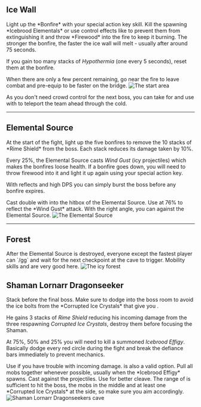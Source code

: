 ## Ice Wall <Item id="8883" text="false"/><Item id="24667" text="false"/>

<Grid>
<Column>
Light up the *Bonfire* with your special action key skill. Kill the spawning *Icebrood Elementals* or use control effects like <Control name="pull"/> to prevent them from extinguishing it and throw *Firewood* into the fire to keep it burning. The stronger the bonfire, the faster the ice wall will melt - usually after around 75 seconds.

If you gain too many stacks of *Hypothermia* (one every 5 seconds), reset them at the bonfire.

When there are only a few percent remaining, go near the fire to leave combat and pre-equip <Item id="49940"/> to be faster on the bridge.
</Column>
<Column width="6" compact>
    <Image src="fractals/snowblind/images/the_start_area.jpg" title="The start area" compact/>
</Column>
</Grid>

<Tips>
    <Tip specialization="chronomancer">As you don't need crowd control for the next boss, you can take <Skill id="10311"/> for <Boon name="quickness"/> and use <Skill id="10197"/> with <Skill id="10200"/> to teleport the team ahead through the cold.</Tip>
</Tips>

---
 
## <Boss/> Elemental Source <Item id="8885" text="false"/><Item id="24661" text="false"/>

<Grid>
<Column>
At the start of the fight, light up the five bonfires to remove the 10 stacks of *Rime Shield* from the boss. Each stack reduces its damage taken by 10%.

Every 25%, the Elemental Source casts *Wind Gust* (icy projectiles) which makes the bonfires loose health. If a bonfire goes down, you will need to throw firewood into it and light it up again using your special action key.

With reflects and high DPS you can simply burst the boss before any bonfire expires.
</Column>

<Column>
<Tips>
    <Tip specialization="chronomancer">Cast double <Skill id="10302"/> with <Skill id="29830"/> into the hitbox of the Elemental Source.</Tip>
    <Tip specialization="spellbreaker">Use <Skill id="45333"/> at 76% to reflect the *Wind Gust* attack.</Tip>
    <Tip specialization="elementalist">With the right angle, you can <Skill id="5697"/> against the Elemental Source.</Tip>
</Tips>
</Column>
</Grid>

<Image src="fractals/snowblind/images/the_elemental_source.jpg" title="The Elemental Source"/>

---

## Forest <Item id="8883" text="false"/><Item id="24667" text="false"/>

<Grid>
<Column>
After the Elemental Source is destroyed, everyone except the fastest player can `/gg` and wait for the next checkpoint at the cave to trigger. Mobility skills and <Item id="49940"/> are very good here.
</Column>
<Column width="5" compact>
    <Image src="fractals/snowblind/images/the_icy_forest.jpg" title="The icy forest" compact/>
</Column>
</Grid>

## <Boss red/> Shaman Lornarr Dragonseeker <Item id="8883" text="false"/><Item id="24667" text="false"/>

<Grid>
<Column>
Stack <Boon name="might"/> before the final boss. Make sure to dodge into the boss room to avoid the ice bolts from the *Corrupted Ice Crystals* that give you <Condition name="chilled"/>.

He gains 3 stacks of *Rime Shield* reducing his incoming damage from the three respawning *Corrupted Ice Crystals*, destroy them before focusing the Shaman.

At 75%, 50% and 25% you will need to kill a summoned *Icebrood Effigy*. Basically dodge every red circle during the fight and break the defiance bars immediately to prevent mechanics.
</Column>

<Column>
<Tips>
    <Tip specialization="chronomancer">Use <Skill id="29526"/> if you have trouble with incoming damage. <Skill id="10302"/> is also a valid option.    
        Pull all mobs together <Skill id="10363"/> whenever possible, usually when the *Icebrood Effigy* spawns.</Tip>
    <Tip specialization="druid">Cast <Skill id="31496"/> against the projectiles.</Tip>
    <Tip specialization="elementalist"> Use <Skill id="22572"/> for better cleave. The range of <Skill id="22572"/> is sufficient to hit the boss, the  mobs in the middle and at least one *Corrupted Ice Crystals* at the side, so make sure you aim accordingly.</Tip>
</Tips>
</Column>
</Grid>

<Image src="fractals/snowblind/images/shaman_lornarr_dragonseeker.jpg" title="Shaman Lornarr Dragonseekers cave"/>
